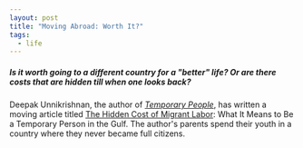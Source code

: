 ```yaml
---
layout: post
title: "Moving Abroad: Worth It?"
tags:
  - life
---
```


##### Is it worth going to a different country for a "better" life? Or are there costs that are hidden till when one looks back? #####

Deepak Unnikrishnan, the author of *[Temporary People](https://restlessbooks.org/bookstore/temporary-people)*, has written a moving article titled [The Hidden Cost of Migrant Labor](https://www.foreignaffairs.com/articles/india/2020-02-07/hidden-cost-migrant-labor): What It Means to Be a Temporary Person in the Gulf. The author's parents spend their youth in a country where they never became full citizens.
